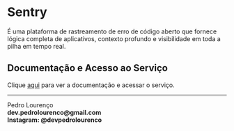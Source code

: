 # Sentry

É uma plataforma de rastreamento de erro de código aberto que fornece lógica completa de aplicativos, contexto profundo e visibilidade em toda a pilha em tempo real.

## Documentação e Acesso ao Serviço

Clique [aqui](https://sentry.io) para ver a documentação e acessar o serviço.

<hr>
<stong>Pedro Lourenço</strong><br>
<Strong>dev.pedrolourenco@gmail.com</strong><br>
<Strong>Instagram: @devpedrolourenco</strong>